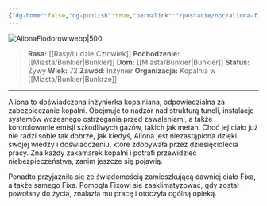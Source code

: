 ```yaml
---
{"dg-home":false,"dg-publish":true,"permalink":"/postacie/npc/aliona-fiodorow/","dgPassFrontmatter":true}
---
```


![AlionaFiodorow.webp|500](/img/user/Vault/Grafiki/NPC/AlionaFiodorow.webp)

> **Rasa:** [[Rasy/Ludzie\|Człowiek]]
> **Pochodzenie:** [[Miasta/Bunkier\|Bunkier]]
> **Dom:** [[Miasta/Bunkier\|Bunkier]]
> **Status:** Żywy
> **Wiek:** 72
> **Zawód**: Inżynier
> **Organizacja:** Kopalnia w [[Miasta/Bunkier\|Bunkrze]]

---

Aliona to doświadczona inżynierka kopalniana, odpowiedzialna za zabezpieczanie kopalni. Obejmuje to nadzór nad strukturą tuneli, instalacje systemów wczesnego ostrzegania przed zawaleniami, a także kontrolowanie emisji szkodliwych gazów, takich jak metan. Choć jej ciało już nie radzi sobie tak dobrze, jak kiedyś, Aliona jest niezastąpiona dzięki swojej wiedzy i doświadczeniu, które zdobywała przez dziesięciolecia pracy. Zna każdy zakamarek kopalni i potrafi przewidzieć niebezpieczeństwa, zanim jeszcze się pojawią.

Ponadto przyjaźniła się ze świadomością zamieszkującą dawniej ciało Fixa, a także samego Fixa. Pomogła Fixowi się zaaklimatyzować, gdy został powołany do życia, znalazła mu pracę i otoczyła ogólną opieką.